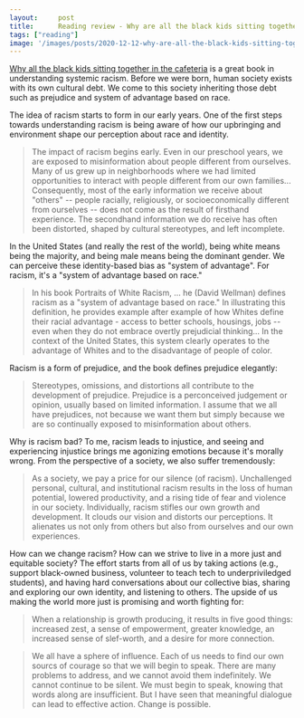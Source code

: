 ```yaml
---
layout:     post
title:      Reading review - Why are all the black kids sitting together in the cafeteria
tags: ["reading"]
image: '/images/posts/2020-12-12-why-are-all-the-black-kids-sitting-together/cover.svg'
---
```


[Why all the black kids sitting together in the cafeteria](https://www.amazon.com/Black-Kids-Sitting-Together-Cafeteria/dp/0465060684) is a great book in understanding systemic racism. Before we were born, human society exists with its own cultural debt. We come to this society inheriting those debt such as prejudice and system of advantage based on race.

The idea of racism starts to form in our early years. One of the first steps towards understanding racism is being aware of how our upbringing and environment shape our perception about race and identity.

> The impact of racism begins early. Even in our preschool years, we are exposed to misinformation about people different from ourselves. Many of us grew up in neighborhoods where we had limited opportunities to interact with people different from our own families... Consequently, most of the early information we receive about "others" -- people racially, religiously, or socioeconomically different from ourselves -- does not come as the result of firsthand experience. The secondhand information we do receive has often been distorted, shaped by cultural stereotypes, and left incomplete.

In the United States (and really the rest of the world), being white means being the majority, and being male means being the dominant gender. We can perceive these identity-based bias as "system of advantage". For racism, it's a "system of advantage based on race."

> In his book Portraits of White Racism, ... he (David Wellman) defines racism as a "system of advantage based on race." In illustrating this definition, he provides example after example of how Whites define their racial advantage - access to better schools, housings, jobs -- even when they do not embrace overtly prejudicial thinking... In the context of the United States, this system clearly operates to the advantage of Whites and to the disadvantage of people of color.

Racism is a form of prejudice, and the book defines prejudice elegantly:

> Stereotypes, omissions, and distortions all contribute to the development of prejudice. Prejudice is a perconceived judgement or opinion, usually based on limited information. I assume that we all have prejudices, not because we want them but simply because we are so continually exposed to misinformation about others.

Why is racism bad? To me, racism leads to injustice, and seeing and experiencing injustice brings me agonizing emotions because it's morally wrong. From the perspective of a society, we also suffer tremendously:

> As a society, we pay a price for our silence (of racism). Unchallenged personal, cultural, and institutional racism results in the loss of human potential, lowered productivity, and a rising tide of fear and violence in our society. Individually, racism stifles our own growth and development. It clouds our vision and distorts our perceptions. It alienates us not only from others but also from ourselves and our own experiences.

How can we change racism? How can we strive to live in a more just and equitable society? The effort starts from all of us by taking actions (e.g., support black-owned business, volunteer to teach tech to underpriviledged students), and having hard conversations about our collective bias, sharing and exploring our own identity, and listening to others. The upside of us making the world more just is promising and worth fighting for:

> When a relationship is growth producing, it results in five good things: increased zest, a sense of empowerment, greater knowledge, an increased sense of slef-worth, and a desire for more connection.

> We all have a sphere of influence. Each of us needs to find our own sourcs of courage so that we will begin to speak. There are many problems to address, and we cannot avoid them indefinitely. We cannot continue to be silent. We must begin to speak, knowing that words along are insufficient. But I have seen that meaningful dialogue can lead to effective action. Change is possible.
